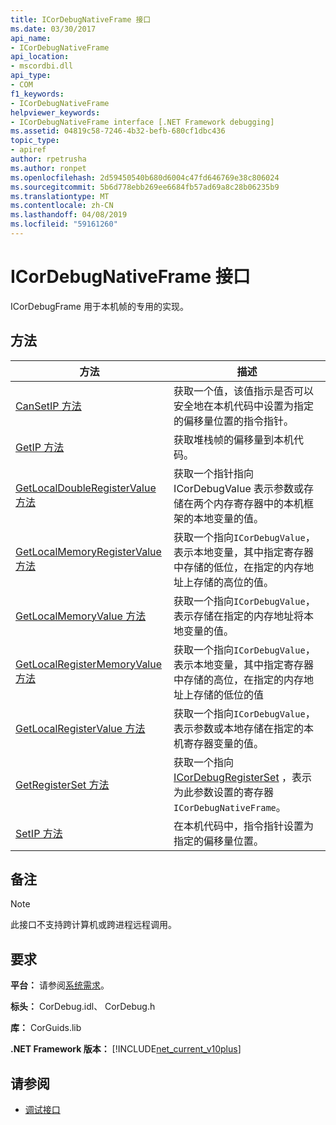 ```yaml
---
title: ICorDebugNativeFrame 接口
ms.date: 03/30/2017
api_name:
- ICorDebugNativeFrame
api_location:
- mscordbi.dll
api_type:
- COM
f1_keywords:
- ICorDebugNativeFrame
helpviewer_keywords:
- ICorDebugNativeFrame interface [.NET Framework debugging]
ms.assetid: 04819c58-7246-4b32-befb-680cf1dbc436
topic_type:
- apiref
author: rpetrusha
ms.author: ronpet
ms.openlocfilehash: 2d59450540b680d6004c47fd646769e38c806024
ms.sourcegitcommit: 5b6d778ebb269ee6684fb57ad69a8c28b06235b9
ms.translationtype: MT
ms.contentlocale: zh-CN
ms.lasthandoff: 04/08/2019
ms.locfileid: "59161260"
---
```

# <a name="icordebugnativeframe-interface"></a>ICorDebugNativeFrame 接口

ICorDebugFrame 用于本机帧的专用的实现。  
  
## <a name="methods"></a>方法  
  
|方法|描述|  
|------------|-----------------|  
|[CanSetIP 方法](../../../../docs/framework/unmanaged-api/debugging/icordebugnativeframe-cansetip-method.md)|获取一个值，该值指示是否可以安全地在本机代码中设置为指定的偏移量位置的指令指针。|  
|[GetIP 方法](../../../../docs/framework/unmanaged-api/debugging/icordebugnativeframe-getip-method.md)|获取堆栈帧的偏移量到本机代码。|  
|[GetLocalDoubleRegisterValue 方法](../../../../docs/framework/unmanaged-api/debugging/icordebugnativeframe-getlocaldoubleregistervalue-method.md)|获取一个指针指向 ICorDebugValue 表示参数或存储在两个内存寄存器中的本机框架的本地变量的值。|  
|[GetLocalMemoryRegisterValue 方法](../../../../docs/framework/unmanaged-api/debugging/icordebugnativeframe-getlocalmemoryregistervalue-method.md)|获取一个指向`ICorDebugValue`，表示本地变量，其中指定寄存器中存储的低位，在指定的内存地址上存储的高位的值。|  
|[GetLocalMemoryValue 方法](../../../../docs/framework/unmanaged-api/debugging/icordebugnativeframe-getlocalmemoryvalue-method.md)|获取一个指向`ICorDebugValue`，表示存储在指定的内存地址将本地变量的值。|  
|[GetLocalRegisterMemoryValue 方法](../../../../docs/framework/unmanaged-api/debugging/icordebugnativeframe-getlocalregistermemoryvalue-method.md)|获取一个指向`ICorDebugValue`，表示本地变量，其中指定寄存器中存储的高位，在指定的内存地址上存储的低位的值|  
|[GetLocalRegisterValue 方法](../../../../docs/framework/unmanaged-api/debugging/icordebugnativeframe-getlocalregistervalue-method.md)|获取一个指向`ICorDebugValue`，表示参数或本地存储在指定的本机寄存器变量的值。|  
|[GetRegisterSet 方法](../../../../docs/framework/unmanaged-api/debugging/icordebugnativeframe-getregisterset-method.md)|获取一个指向[ICorDebugRegisterSet](../../../../docs/framework/unmanaged-api/debugging/icordebugregisterset-interface.md) ，表示为此参数设置的寄存器`ICorDebugNativeFrame`。|  
|[SetIP 方法](../../../../docs/framework/unmanaged-api/debugging/icordebugnativeframe-setip-method.md)|在本机代码中，指令指针设置为指定的偏移量位置。|  
  
## <a name="remarks"></a>备注  
  
> [!NOTE]
>  此接口不支持跨计算机或跨进程远程调用。  
  
## <a name="requirements"></a>要求  
 **平台：** 请参阅[系统需求](../../../../docs/framework/get-started/system-requirements.md)。  
  
 **标头：** CorDebug.idl、 CorDebug.h  
  
 **库：** CorGuids.lib  
  
 **.NET Framework 版本：** [!INCLUDE[net_current_v10plus](../../../../includes/net-current-v10plus-md.md)]  
  
## <a name="see-also"></a>请参阅

- [调试接口](../../../../docs/framework/unmanaged-api/debugging/debugging-interfaces.md)
